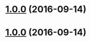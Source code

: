 <a name="1.0.0"></a>
# [1.0.0](https://github.com/ajdruff/github-easy-release/compare/v1.12.0...v1.0.0) (2016-09-14)



<a name="1.0.0"></a>
# [1.0.0](https://github.com/ajdruff/github-easy-release/compare/v1.11.0...v1.0.0) (2016-09-14)



